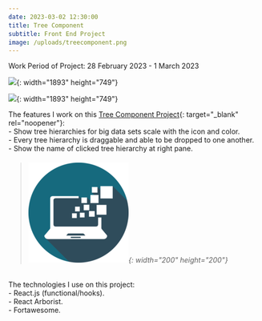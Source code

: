 ```yaml
---
date: 2023-03-02 12:30:00
title: Tree Component
subtitle: Front End Project
image: /uploads/treecomponent.png
---
```

Work Period of Project: 28 February 2023 - 1 March 2023

![](/uploads/treecomponent.png){: width="1893" height="749"}

![](/uploads/treecomponent1.png){: width="1893" height="749"}

The features I work on this [Tree Component Project](https://tree-component.netlify.app/){: target="\_blank" rel="noopener"}\:<br>\- Show tree hierarchies for big data sets scale with the icon and color.<br>\- Every tree hierarchy is draggable and able to be dropped to one another.<br>\- Show the name of clicked tree hierarchy at right pane.<br>

> ###### ​​​​​​​![](/uploads/information-technology-icon-clipart-1-1-1.png){: width="200" height="200"}

The technologies I use on this project:<br>\- React.js (functional/hooks).<br>\- React Arborist.<br>\- Fortawesome.<br>
